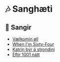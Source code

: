 # 🎶 Sanghæti

## 📜 Sangir

- [Vælkomin øll](sange/vaelkomin.md)  
- [When I'm Sixty-Four](sange/when-im-64.md)  
- [Katrin býr á strondini](sange/katrin.md)
- [Eftir 1001 nátt](sange/eftir_1001_natt.md)
